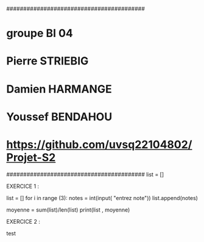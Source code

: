 #########################################
# groupe BI 04
# Pierre STRIEBIG
# Damien HARMANGE
# Youssef BENDAHOU 
# https://github.com/uvsq22104802/Projet-S2
#########################################
list = []

EXERCICE 1 :

list = []
for i in range (3):
 notes = int(input( "entrez note"))
 list.append(notes)
 

moyenne = sum(list)/len(list)
print(list , moyenne)

EXERCICE 2 :

test